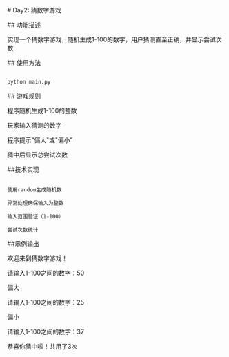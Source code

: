 \# Day2: 猜数字游戏



\## 功能描述

实现一个猜数字游戏，随机生成1-100的数字，用户猜测直至正确，并显示尝试次数



\## 使用方法

```bash

python main.py

```

\## 游戏规则

程序随机生成1-100的整数

玩家输入猜测的数字

程序提示"偏大"或"偏小"

猜中后显示总尝试次数



\##技术实现

```

使用random生成随机数

异常处理确保输入为整数

输入范围验证（1-100）

尝试次数统计

```

\##示例输出

欢迎来到猜数字游戏！

请输入1-100之间的数字：50

偏大

请输入1-100之间的数字：25

偏小

请输入1-100之间的数字：37

恭喜你猜中啦！共用了3次

```

